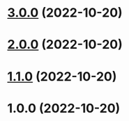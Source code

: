 # [3.0.0](https://github.com/hycord/logger/compare/v2.0.0...v3.0.0) (2022-10-20)



# [2.0.0](https://github.com/hycord/logger/compare/v1.1.0...v2.0.0) (2022-10-20)



# [1.1.0](https://github.com/hycord/logger/compare/v1.0.0...v1.1.0) (2022-10-20)



# 1.0.0 (2022-10-20)



